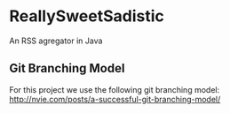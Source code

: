 ReallySweetSadistic
===================

An RSS agregator in Java

Git Branching Model
-------------------

For this project we use the following git branching model: http://nvie.com/posts/a-successful-git-branching-model/
